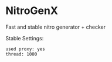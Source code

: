 # NitroGenX
Fast and stable nitro generator + checker

Stable Settings:
```
used proxy: yes
thread: 1000
```
